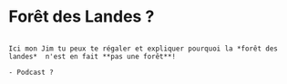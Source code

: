 # Forêt des Landes ?

```{note}

Ici mon Jim tu peux te régaler et expliquer pourquoi la *forêt des landes*  n'est en fait **pas une forêt**!

- Podcast ?

```